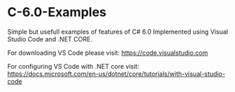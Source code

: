 # C-6.0-Examples
Simple but usefull examples of features of C# 6.0 Implemented using Visual Studio Code and .NET CORE.

For downloading VS Code please visit: https://code.visualstudio.com


For configuring VS Code with .NET core visit: https://docs.microsoft.com/en-us/dotnet/core/tutorials/with-visual-studio-code
